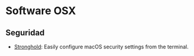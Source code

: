 # Software OSX

## Seguridad

* [Stronghold](https://github.com/alichtman/stronghold): Easily configure macOS security settings from the terminal.
